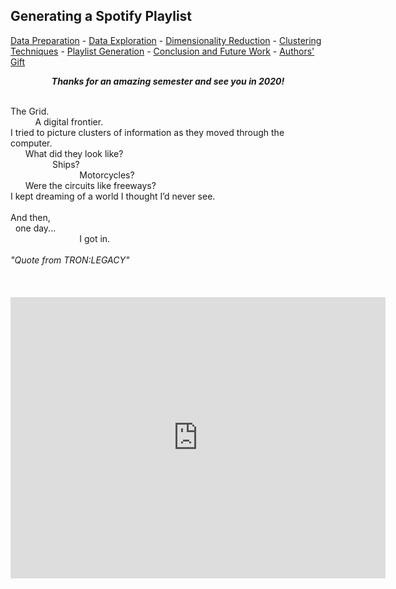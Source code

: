 ## Generating a Spotify Playlist

<a href="https://wfseaton.github.io/TheDigitalFrontier/data_preparation">Data Preparation</a> -
<a href="https://wfseaton.github.io/TheDigitalFrontier/data_exploration">Data Exploration</a> -
<a href="https://wfseaton.github.io/TheDigitalFrontier/dimensionality_reduction">Dimensionality Reduction</a> -
<a href="https://wfseaton.github.io/TheDigitalFrontier/clustering_techniques">Clustering Techniques</a> -
<a href="https://wfseaton.github.io/TheDigitalFrontier/playlist_generation">Playlist Generation</a> -
<a href="https://wfseaton.github.io/TheDigitalFrontier/conclusion">Conclusion and Future Work</a> -
<a href="https://wfseaton.github.io/TheDigitalFrontier/authors_gift">Authors' Gift</a>
<br>
<p><center><i><b>
Thanks for an amazing semester and see you in 2020!
</b></i></center></p>
<br>
The Grid.<br>
&nbsp;&nbsp;&nbsp;&nbsp;&nbsp;&nbsp;&nbsp;&nbsp;&nbsp;&nbsp;A digital frontier.<br>
I tried to picture clusters of information as they moved through the computer.<br>
&nbsp;&nbsp;&nbsp;&nbsp;&nbsp;&nbsp;What did they look like?<br>
&nbsp;&nbsp;&nbsp;&nbsp;&nbsp;&nbsp;&nbsp;&nbsp;&nbsp;&nbsp;&nbsp;&nbsp;&nbsp;&nbsp;&nbsp;&nbsp;&nbsp;Ships?<br>
&nbsp;&nbsp;&nbsp;&nbsp;&nbsp;&nbsp;&nbsp;&nbsp;&nbsp;&nbsp;&nbsp;&nbsp;&nbsp;&nbsp;&nbsp;&nbsp;&nbsp;&nbsp;&nbsp;&nbsp;&nbsp;&nbsp;&nbsp;&nbsp;&nbsp;&nbsp;&nbsp;&nbsp;Motorcycles?<br>
&nbsp;&nbsp;&nbsp;&nbsp;&nbsp;&nbsp;Were the circuits like freeways?<br>
I kept dreaming of a world I thought I’d never see.<br>
<br>
And then,<br>
&nbsp;&nbsp;one day...<br>
&nbsp;&nbsp;&nbsp;&nbsp;&nbsp;&nbsp;&nbsp;&nbsp;&nbsp;&nbsp;&nbsp;&nbsp;&nbsp;&nbsp;&nbsp;&nbsp;&nbsp;&nbsp;&nbsp;&nbsp;&nbsp;&nbsp;&nbsp;&nbsp;&nbsp;&nbsp;&nbsp;&nbsp;I got in.
<br>
<br>
<i>"Quote from TRON:LEGACY"</i>
<br>
<br>
<br>
<br>

<center>
<iframe src="https://open.spotify.com/embed/playlist/2qSkWHKcmRCeeUquWVhhBH" width="600" height="450" frameborder="0" allowtransparency="true" allow="encrypted-media"></iframe>
</center>
